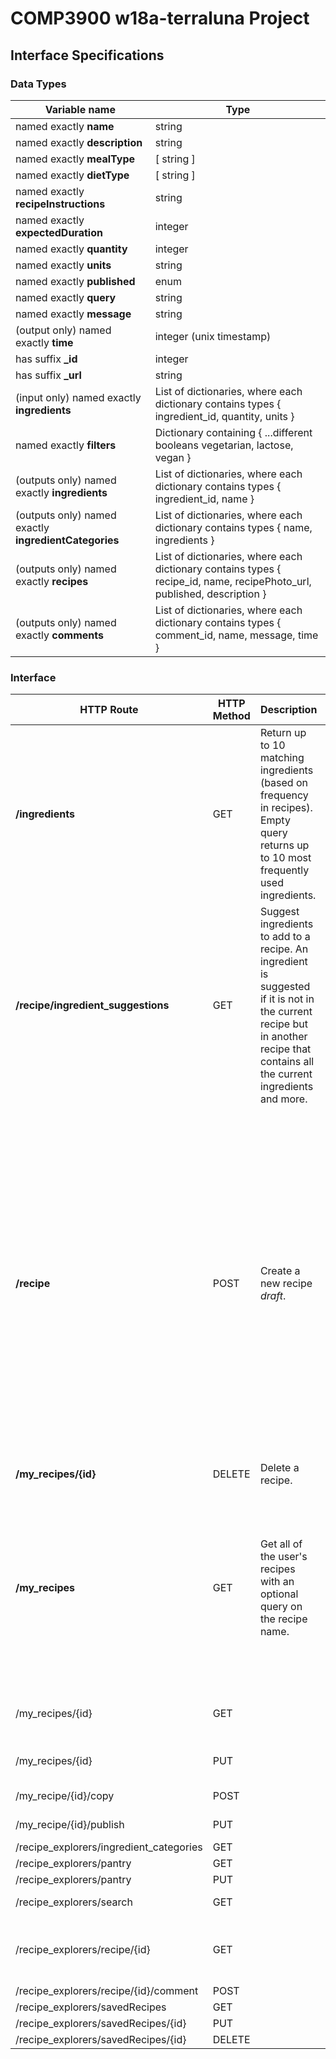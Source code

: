 # COMP3900 w18a-terraluna Project
## Interface Specifications
### Data Types
| Variable name | Type |
|---|---|
| named exactly **name** | string |
| named exactly **description** | string |
| named exactly **mealType** | [ string ] |
| named exactly **dietType** | [ string ] |
| named exactly **recipeInstructions** | string |
| named exactly **expectedDuration** | integer |
| named exactly **quantity** | integer |
| named exactly **units** | string |
| named exactly **published** | enum |
| named exactly **query** | string |
| named exactly **message** | string |
| (output only) named exactly **time** | integer (unix timestamp) |
| has suffix **_id** | integer |
| has suffix **_url** | string |
| (input only) named exactly **ingredients** | List of dictionaries, where each dictionary contains types { ingredient_id, quantity, units } |
| named exactly **filters** | Dictionary containing { ...different booleans vegetarian, lactose, vegan } |
| (outputs only) named exactly **ingredients** | List of dictionaries, where each dictionary contains types { ingredient_id, name } |
| (outputs only) named exactly **ingredientCategories** | List of dictionaries, where each dictionary contains types { name, ingredients } |
| (outputs only) named exactly **recipes** | List of dictionaries, where each dictionary contains types { recipe_id, name, recipePhoto_url, published, description } |
| (outputs only) named exactly **comments** | List of dictionaries, where each dictionary contains types { comment_id, name, message, time } |

### Interface
| HTTP Route | HTTP Method | Description | Args/Form/JSON | Response | Errors |
|---|---|---|---|---|---|
| **/ingredients** | GET | Return up to 10 matching ingredients (based on frequency in recipes). Empty query returns up to 10 most frequently used ingredients. | Arg<pre>?query=wa</pre> | <pre>200<br>{<br>    "ingredients": [<br>        {"id": 1, "name": "water"},<br>        ...<br>    ]<br>}</pre> | |
| **/recipe/ingredient_suggestions** | GET | Suggest ingredients to add to a recipe. An ingredient is suggested if it is not in the current recipe but in another recipe that contains all the current ingredients and more. | Args<pre>?ingredients={"ingredients": ["1", "2", ...]}</pre> | <pre>200<br>{<br>    "ingredients": [<br>        {"id": 1, "name": "water"},<br>        ...<br>    ]<br>}</pre> | |
| **/recipe** | POST | Create a new recipe *draft*. | Form<pre>{<br>    "name": "Pasta",<br>    "description": "Pasta recipe",<br>    "expectedDuration": "1922",<br>    "mealType": {"mealType": ["lunch", "dinner"]},<br>    "dietType": {"dietType": ["vegetarian", "nut-free"]},<br>    "ingredients": {"ingredients": [<br>        {<br>            "id": 1,<br>            "name": "Water",<br>            "quantity": 5,<br>            "units": "ml"<br>        },<br>        ...<br>    ]},<br>    "instructions": {"instructions": ["Step 1", "Step 2", "Step 3", ...]}<br>}</pre>Files<pre>{<br>    "image": (binary),<br>    "video0": (binary),<br>    "video2": (binary), /* video for instruction step 3 */<br>    ...<br>}</pre> | <pre>201<br>{<br>    "recipe": {<br>        "id": 1,<br>        "status": "Draft",<br>        "name": "Pasta",<br>        "cookTime": 50,<br>        "mealType": ["lunch"],<br>        "dietType": ["vegan"],<br>        "description": "Pasta recipe",<br>        "imageUrl": "/home/bob/images/cat.jpg"<br>    }<br>}</post> | |
| **/my_recipes/{id}** | DELETE | Delete a recipe. | | <pre>204 ""</pre> | |
| **/my_recipes** | GET | Get all of the user's recipes with an optional query on the recipe name. | Args<pre>?query=wa</pre> | <pre>200<br>{<br>    "recipes": [<br>        {<br>            "id": 1,<br>            "status": "Draft",<br>            "name": "Pasta",<br>            "cookTime": 50,<br>            "mealType": ["lunch"],<br>            "dietType": ["vegan"],<br>            "description": "Pasta recipe",<br>            "imageUrl": "/home/bob/images/cat.jpg"<br>        }<br>    ]<br>}</pre> | |
| /my_recipes/{id} | GET | | {} | { name, recipePhoto_url, recipeVideo_url, description, mealType, dietType, recipeInstructions, expectedDuration, requiredIngredients } | |
| /my_recipes/{id} | PUT | | { name, recipePhoto_url, recipeVideo_url, description, mealType, dietType, recipeInstructions, expectedDuration, requiredIngredients } | { recipe_id, name, recipePhoto_url, published, description } | |
| /my_recipe/{id}/copy | POST | | {} | { recipe_id, name, recipePhoto_url, published, description } | |
| /my_recipe/{id}/publish | PUT | | {} | { recipe_id, name, recipePhoto_url, published, description } | |
| /recipe_explorers/ingredient_categories | GET | | {} | { ingredientCategories } | |
| /recipe_explorers/pantry | GET | | {} | { pantry } | |
| /recipe_explorers/pantry | PUT | | { pantry } | { pantry } | |
| /recipe_explorers/search | GET | | { "ingredients":[ingredient_id], "mealtype":[mealType], "dietType":[dietType], expectedDuration} | { recipes } | |
| /recipe_explorers/recipe/{id} | GET | | {} | { name, recipePhoto_url, recipeVideo_url, description, mealType, dietType, recipeInstructions, expectedDuration, requiredIngredients, comments } | |
| /recipe_explorers/recipe/{id}/comment | POST | | { message } | { comment_id } | |
| /recipe_explorers/savedRecipes | GET | | {} | { recipes } | |
| /recipe_explorers/savedRecipes/{id} | PUT | | {} | { recipe_id } | |
| /recipe_explorers/savedRecipes/{id} | DELETE | | {} | { recipe_id } | |
